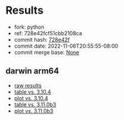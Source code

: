 # Results

- fork: python
- ref: 728e42fcf51cbb2108ca
- commit hash: [728e42f](https://github.com/python/cpython/commit/728e42f)
- commit date: 2022-11-06T20:55:55-08:00
- commit merge base: [None](https://github.com/python/cpython/commit/None)

## darwin arm64

- [raw results](bm-20221106-darwin-arm64-python-728e42fcf51cbb2108ca-3.12.0a1+-728e42f.json)
- [table vs. 3.10.4](bm-20221106-darwin-arm64-python-728e42fcf51cbb2108ca-3.12.0a1+-728e42f-vs-3.10.4.md)
- [plot vs. 3.10.4](bm-20221106-darwin-arm64-python-728e42fcf51cbb2108ca-3.12.0a1+-728e42f-vs-3.10.4.png)
- [table vs. 3.11.0b3](bm-20221106-darwin-arm64-python-728e42fcf51cbb2108ca-3.12.0a1+-728e42f-vs-3.11.0b3.md)
- [plot vs. 3.11.0b3](bm-20221106-darwin-arm64-python-728e42fcf51cbb2108ca-3.12.0a1+-728e42f-vs-3.11.0b3.png)

